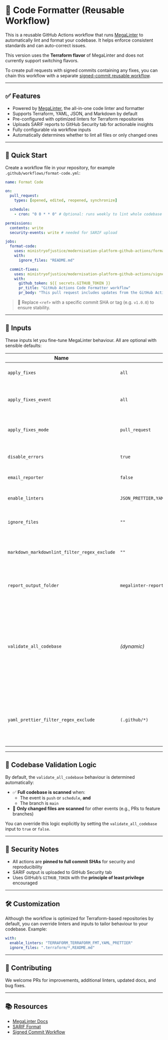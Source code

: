# 🔧 Code Formatter (Reusable Workflow)

This is a reusable GitHub Actions workflow that runs [MegaLinter](https://megalinter.io/) to automatically lint and format your codebase. It helps enforce consistent standards and can auto-correct issues.

This version uses the **Terraform flavor** of MegaLinter and does not currently support switching flavors.

To create pull requests with signed commits containing any fixes, you can chain this workflow with a separate [signed-commit reusable workflow](https://github.com/ministryofjustice/modernisation-platform-github-actions/tree/main/signed-commit).

---

## ✅ Features

- Powered by [MegaLinter](https://megalinter.io/), the all-in-one code linter and formatter
- Supports Terraform, YAML, JSON, and Markdown by default
- Pre-configured with optimized linters for Terraform repositories
- Uploads SARIF reports to GitHub Security tab for actionable insights
- Fully configurable via workflow inputs
- Automatically determines whether to lint all files or only changed ones

---

## 🚀 Quick Start

Create a workflow file in your repository, for example `.github/workflows/format-code.yml`:

```yaml
name: Format Code

on:
  pull_request:
    types: [opened, edited, reopened, synchronize]

  schedule:
    - cron: "0 0 * * 0" # Optional: runs weekly to lint whole codebase

permissions:
  contents: write
  security-events: write # needed for SARIF upload

jobs:
  format-code:
    uses: ministryofjustice/modernisation-platform-github-actions/format-code@<ref>
    with:
      ignore_files: "README.md"

  commit-fixes:
    uses: ministryofjustice/modernisation-platform-github-actions/signed-commit@<ref>
    with:
      github_token: ${{ secrets.GITHUB_TOKEN }}
      pr_title: "GitHub Actions Code Formatter workflow"
      pr_body: "This pull request includes updates from the GitHub Actions Code Formatter workflow. Please review the changes and merge if everything looks good."
```

> 🔁 Replace `<ref>` with a specific commit SHA or tag (e.g. `v1.0.0`) to ensure stability.

---

## 🧾 Inputs

These inputs let you fine-tune MegaLinter behaviour. All are optional with sensible defaults:

| Name                                         | Default Value                                                               | Description                                                                                                                                                                          |
| -------------------------------------------- | --------------------------------------------------------------------------- | ------------------------------------------------------------------------------------------------------------------------------------------------------------------------------------ |
| `apply_fixes`                                | `all`                                                                       | What to fix (e.g., `none`, `all`)                                                                                                                                                    |
| `apply_fixes_event`                          | `all`                                                                       | When to apply fixes (`push`, `pull_request`, `all`)                                                                                                                                  |
| `apply_fixes_mode`                           | `pull_request`                                                              | How to apply fixes (`commit` or `pull_request`)                                                                                                                                      |
| `disable_errors`                             | `true`                                                                      | If `true`, warnings do not fail the job                                                                                                                                              |
| `email_reporter`                             | `false`                                                                     | If `true`, sends email reports                                                                                                                                                       |
| `enable_linters`                             | `JSON_PRETTIER,YAML_PRETTIER,TERRAFORM_TERRAFORM_FMT,MARKDOWN_MARKDOWNLINT` | Comma-separated list of linters to enable                                                                                                                                            |
| `ignore_files`                               | `""`                                                                        | Glob patterns of files to exclude                                                                                                                                                    |
| `markdown_markdownlint_filter_regex_exclude` | `""`                                                                        | Regex pattern to exclude specific Markdown files                                                                                                                                     |
| `report_output_folder`                       | `megalinter-reports`                                                        | Folder to output MegaLinter reports to                                                                                                                                               |
| `validate_all_codebase`                      | _(dynamic)_                                                                 | If set, overrides default logic to determine whether to lint the full codebase. By default, the full codebase is only validated on `push` or `schedule` events to the `main` branch. |
| `yaml_prettier_filter_regex_exclude`         | `(.github/*)`                                                               | Regex pattern to exclude YAML files (default excludes GitHub configs)                                                                                                                |

---

## 🧠 Codebase Validation Logic

By default, the `validate_all_codebase` behaviour is determined automatically:

- ✅ **Full codebase is scanned** when:
  - The event is `push` or `schedule`, **and**
  - The branch is `main`
- 🔁 **Only changed files are scanned** for other events (e.g., PRs to feature branches)

You can override this logic explicitly by setting the `validate_all_codebase` input to `true` or `false`.

---

## 🔐 Security Notes

- All actions are **pinned to full commit SHAs** for security and reproducibility
- SARIF output is uploaded to GitHub Security tab
- Uses GitHub’s `GITHUB_TOKEN` with the **principle of least privilege** encouraged

---

## 🛠 Customization

Although the workflow is optimized for Terraform-based repositories by default, you can override linters and inputs to tailor behaviour to your codebase. Example:

```yaml
with:
  enable_linters: "TERRAFORM_TERRAFORM_FMT,YAML_PRETTIER"
  ignore_files: ".terraform/*,README.md"
```

---

## 🤝 Contributing

We welcome PRs for improvements, additional linters, updated docs, and bug fixes.

---

## 📚 Resources

- [MegaLinter Docs](https://megalinter.io/)
- [SARIF Format](https://docs.github.com/en/code-security/code-scanning/working-with-code-scanning/sarif-support-for-code-scanning)
- [Signed Commit Workflow](https://github.com/ministryofjustice/modernisation-platform-github-actions)
